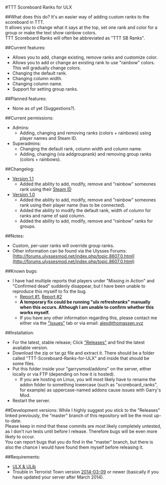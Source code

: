 #TTT Scoreboard Ranks for ULX

##What does this do?
It's an easier way of adding custom ranks to the scoreboard in TTT.  
It allows you to change what it says at the top, set one rank and color for a group or make the text show rainbow colors.  
TTT Scoreboard Ranks will often be abbreviated as "TTT SB Ranks".

##Current features:
- Allows you to add, change existing, remove ranks and customize color.
- Allows you to add or change an existing rank to use "rainbow" colors. This will gradually change colors.
- Changing the default rank.
- Changing column width.
- Changing column name.
- Support for setting group ranks.

##Planned features:
- None as of yet (Suggestions?).

##Current permissions:
- Admins:
    - Adding, changing and removing ranks (colors + rainbows) using player names and Steam ID.
- Superadmins:
    - Changing the default rank, column width and column name.
    - Adding, changing (via addgrouprank) and removing group ranks (colors + rainbows).

##Changelog:
- [Version 1.1](releases/tag/1.1)
    - Added the ability to add, modify, remove and "rainbow" someones rank using their [Steam ID](https://developer.valvesoftware.com/wiki/SteamID#Legacy_Format)
- [Version 1.0](releases/tag/1.0)
    - Added the ability to add, modify, remove and "rainbow" someones rank using their player name (has to be connected).
    - Added the ability to modify the default rank, width of column for ranks and name of said column.
    - Added the ability to add, modify, remove and "rainbow" ranks for groups.

##Notes:
- Custom, per-user ranks will override group ranks.
- Other information can be found via the Ulysses Forums: [http://forums.ulyssesmod.net/index.php/topic,8607.0.html](http://forums.ulyssesmod.net/index.php/topic,8607.0.html)

##Known bugs:
- I have had multiple reports that players under "Missing in Action" and "Confirmed dead" suddenly disappear, but I have been unable to reproduce this myself to fix the bug.
    - [Report #1](http://forums.ulyssesmod.net/index.php/topic,8607.msg45526.html#msg45526), [Report #2](http://forums.ulyssesmod.net/index.php/topic,8607.msg46705.html#msg46705)
    - **A temporary fix could be running "ulx refreshranks" manually when this occurs. Although I am unable to confirm whether this works myself.**
    - If you have any other information regarding this, please contact me either via the ["Issues"](issues) tab or via email: [alex@thomassen.xyz](mailto:alex@thomassen.xyz)

##Installation:
- For the latest, stable release; Click ["Releases"](https://github.com/Decicus/TTT-Scoreboard-Ranks-for-ULX/releases) and find the latest available version.
- Download the zip or tar.gz file and extract it. There should be a folder called "TTT-Scoreboard-Ranks-for-ULX" and inside that should be some files.
- Put this folder inside your "garrysmod/addons" on the server, either locally or via FTP (depending on how it is hosted).
    - If you are hosting on Linux, you will most likely have to rename the addon folder to something lowercase (such as "scoreboard_ranks", for example) as uppercase-named addons cause issues with Garry's Mod.
- Restart the server.

##Development versions:
While I highly suggest you stick to the "Releases" linked previously, the "master" branch of this repository will be the most up-to-date.  
Please keep in mind that these commits are most likely completely untested, as I don't run tests until before I release. Therefore bugs will be even more likely to occur.  
You can report bugs that you do find in the "master" branch, but there is also the chance I would have found them myself before releasing it.

##Requirements:
- [ULX & ULib](http://ulyssesmod.net/)
- Trouble in Terrorist Town version [2014-03-09](http://ttt.badking.net/releases/2014-03-09) or newer (basically if you have updated your server after March 2014).
